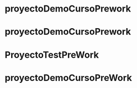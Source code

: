 # proyectoDemoCursoPrework
# proyectoDemoCursoPrework
# ProyectoTestPreWork
# proyectoDemoCursoPreWork
